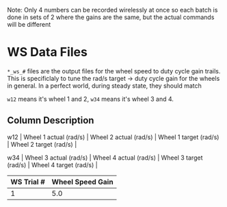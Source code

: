 Note: Only 4 numbers can be recorded wirelessly at once so each batch is done in sets of 2
where the gains are the same, but the actual commands will be different

# WS Data Files

`*_ws_#` files are the output files for the wheel speed to duty cycle gain trails. This is specificlaly to tune the rad/s target -> duty cycle gain for the wheels in general. In a perfect world, during steady state, they should match


`w12` means it's wheel 1 and 2, `w34` means it's wheel 3 and 4.

## Column Description

w12
| Wheel 1 actual (rad/s) | Wheel 2 actual (rad/s) | Wheel 1 target (rad/s) | Wheel 2 target (rad/s) |

w34
| Wheel 3 actual (rad/s) | Wheel 4 actual (rad/s) | Wheel 3 target (rad/s) | Wheel 4 target (rad/s) |

| WS Trial # | Wheel Speed Gain |
| ---------- | ---------------- |
| 1          |              5.0 |
